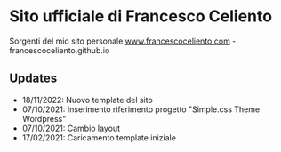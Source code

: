 # Sito ufficiale di Francesco Celiento
Sorgenti del mio sito personale www.francescoceliento.com - francescoceliento.github.io

## Updates
* 18/11/2022: Nuovo template del sito
* 07/10/2021: Inserimento riferimento progetto "Simple.css Theme Wordpress"
* 07/10/2021: Cambio layout
* 17/02/2021: Caricamento template iniziale
